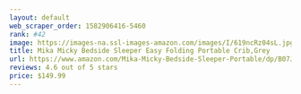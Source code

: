 ```yaml
---
layout: default 
﻿web_scraper_order: 1582906416-5460
rank: #42
image: https://images-na.ssl-images-amazon.com/images/I/619ncRz04sL.jpg
title: Mika Micky Bedside Sleeper Easy Folding Portable Crib,Grey
url: https://www.amazon.com/Mika-Micky-Bedside-Sleeper-Portable/dp/B07J232RV4/ref=zg_mw_baby-products_42?_encoding=UTF8&psc=1&refRID=H8PZBTHGT35TKAKMD83D
reviews: 4.6 out of 5 stars
price: $149.99 
---
```


